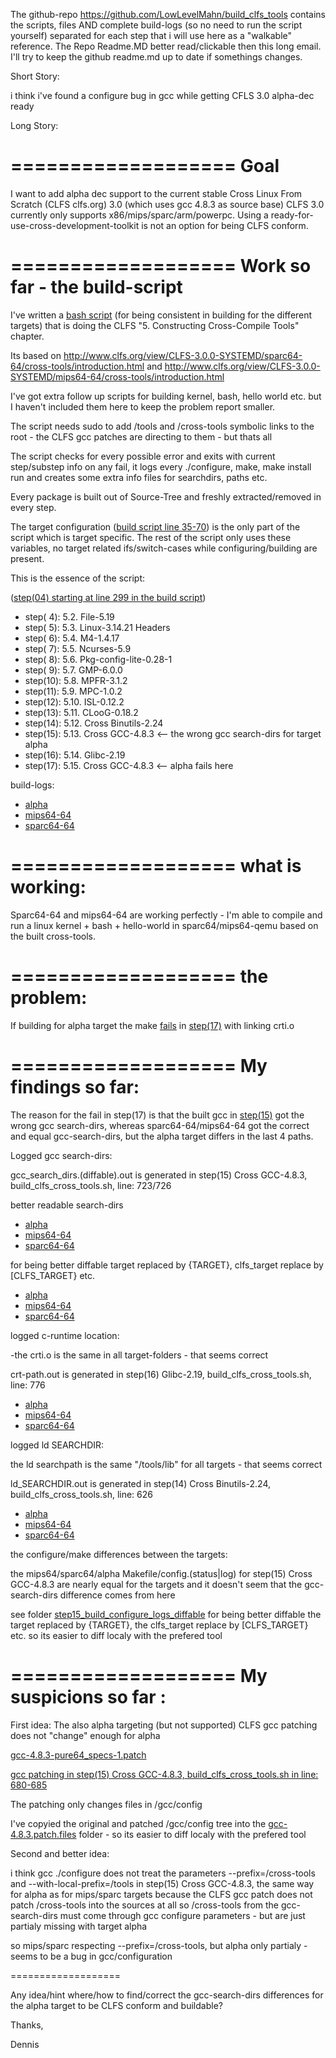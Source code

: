 The github-repo https://github.com/LowLevelMahn/build_clfs_tools contains the scripts, files AND complete build-logs (so no need to run the script yourself) 
separated for each step that i will use here as a "walkable" reference.
The Repo Readme.MD better read/clickable then this long email. I'll try 
to keep the github readme.md up to date if somethings changes.

Short Story:

i think i've found a configure bug in gcc while getting CFLS 3.0 alpha-dec ready

Long Story:

===================
Goal
===================

I want to add alpha dec support to the current stable Cross Linux From Scratch (CLFS clfs.org) 3.0 (which uses gcc 4.8.3 as source base)
CLFS 3.0 currently only supports x86/mips/sparc/arm/powerpc.
Using a ready-for-use-cross-development-toolkit is not an option for being CLFS conform.

===================
Work so far - the build-script
===================

I've written a [bash script](build_clfs_cross_tools.sh) (for being consistent in building for the different targets) 
that is doing the CLFS "5. Constructing Cross-Compile Tools" chapter.

Its based on http://www.clfs.org/view/CLFS-3.0.0-SYSTEMD/sparc64-64/cross-tools/introduction.html and 
http://www.clfs.org/view/CLFS-3.0.0-SYSTEMD/mips64-64/cross-tools/introduction.html

I've got extra follow up scripts for building kernel, bash, hello world etc. but I haven't included them here to keep the problem report smaller.

The script needs sudo to add /tools and /cross-tools symbolic links to the root - the CLFS gcc patches are directing to them - but thats all

The script checks for every possible error and exits with current step/substep info on any fail, it logs every ./configure, make, make install run
and creates some extra info files for searchdirs, paths etc.

Every package is built out of Source-Tree and freshly extracted/removed in every step.

The target configuration ([build script line 35-70](build_clfs_cross_tools.sh#L35-L70)) is the only part of the script which is target specific.
The rest of the script only uses these variables, no target related ifs/switch-cases while configuring/building are present.

This is the essence of the script:

([step(04) starting at line 299 in the build script](build_clfs_cross_tools.sh#L299))
* step( 4): 5.2.  File-5.19 
* step( 5): 5.3.  Linux-3.14.21 Headers
* step( 6): 5.4.  M4-1.4.17
* step( 7): 5.5.  Ncurses-5.9
* step( 8): 5.6.  Pkg-config-lite-0.28-1
* step( 9): 5.7.  GMP-6.0.0
* step(10): 5.8.  MPFR-3.1.2
* step(11): 5.9.  MPC-1.0.2
* step(12): 5.10. ISL-0.12.2
* step(13): 5.11. CLooG-0.18.2
* step(14): 5.12. Cross Binutils-2.24
* step(15): 5.13. Cross GCC-4.8.3 <-- the wrong gcc search-dirs for target alpha
* step(16): 5.14. Glibc-2.19
* step(17): 5.15. Cross GCC-4.8.3 <-- alpha fails here

build-logs: 
* [alpha](clfs_cross_tools/system/alpha/build_log)
* [mips64-64](clfs_cross_tools/system/mips64-64/build_log)
* [sparc64-64](clfs_cross_tools/system/sparc64-64/build_log)

===================
what is working:
===================

Sparc64-64 and mips64-64 are working perfectly - I'm able to compile and run a linux kernel + bash + hello-world in sparc64/mips64-qemu
based on the built cross-tools.

===================
the problem:
===================

If building for alpha target the make [fails](clfs_cross_tools/system/alpha/build_log/step_17_gcc-4.8.3/make.out#L3776) in [step(17)](build_clfs_cross_tools.sh#L784-L850) with linking crti.o

===================
My findings so far:
===================

The reason for the fail in step(17) is that the built gcc in [step(15)](build_clfs_cross_tools.sh#L671-L733) got the wrong gcc search-dirs, whereas
sparc64-64/mips64-64 got the correct and equal gcc-search-dirs, but the alpha target differs in the last 4 paths.

Logged gcc search-dirs:

gcc_search_dirs.(diffable).out is generated in step(15) Cross GCC-4.8.3, build_clfs_cross_tools.sh, line: 723/726

better readable search-dirs
* [alpha](clfs_cross_tools/system/alpha/build_log/step_15_gcc-4.8.3/gcc_search_dirs.out)
* [mips64-64](clfs_cross_tools/system/mips64-64/build_log/step_15_gcc-4.8.3/gcc_search_dirs.out)
* [sparc64-64](clfs_cross_tools/system/sparc64-64/build_log/step_15_gcc-4.8.3/gcc_search_dirs.out)

for being better diffable target replaced by {TARGET}, clfs_target replace by [CLFS_TARGET} etc.
* [alpha](clfs_cross_tools/system/alpha/build_log/step_15_gcc-4.8.3/gcc_search_dirs.diffable.out)
* [mips64-64](clfs_cross_tools/system/mips64-64/build_log/step_15_gcc-4.8.3/gcc_search_dirs.diffable.out)
* [sparc64-64](clfs_cross_tools/system/sparc64-64/build_log/step_15_gcc-4.8.3/gcc_search_dirs.diffable.out)

logged c-runtime location:

-the crti.o is the same in all target-folders - that seems correct

crt-path.out is generated in step(16) Glibc-2.19, build_clfs_cross_tools.sh, line: 776
* [alpha](clfs_cross_tools/system/alpha/build_log/step_16_glibc-2.19/crt-path.out)
* [mips64-64](clfs_cross_tools/system/mips64-64/build_log/step_16_glibc-2.19/crt-path.out)
* [sparc64-64](clfs_cross_tools/system/sparc64-64/build_log/step_16_glibc-2.19/crt-path.out)

logged ld SEARCHDIR:

the ld searchpath is the same "/tools/lib" for all targets - that seems correct

ld_SEARCHDIR.out is generated in step(14) Cross Binutils-2.24, build_clfs_cross_tools.sh, line: 626
* [alpha](clfs_cross_tools/system/alpha/build_log/step_14_binutils-2.24/ld_SEARCHDIR.out)
* [mips64-64](clfs_cross_tools/system/mips64-64/build_log/step_14_binutils-2.24/ld_SEARCHDIR.out)
* [sparc64-64](clfs_cross_tools/system/sparc64-64/build_log/step_14_binutils-2.24/ld_SEARCHDIR.out)

the configure/make differences between the targets:

the mips64/sparc64/alpha Makefile/config.(status|log) for step(15) Cross GCC-4.8.3 are nearly equal for the targets
and it doesn't seem that the gcc-search-dirs difference comes from here

see folder [step15_build_configure_logs_diffable](/step15_build_configure_logs_diffable)
for being better diffable the target replaced by {TARGET}, the clfs_target replace by [CLFS_TARGET} etc. so its easier to diff localy with the prefered tool

===================
My suspicions so far : 
===================

First idea: The also alpha targeting (but not supported) CLFS gcc patching does not "change" enough for alpha

[gcc-4.8.3-pure64_specs-1.patch](clfs_cross_tools/files/gcc-4.8.3-pure64_specs-1.patch)

[gcc patching in step(15) Cross GCC-4.8.3, build_clfs_cross_tools.sh in line: 680-685](build_clfs_cross_tools.sh#L680-L685)

The patching only changes files in /gcc/config

I've copyied the original and patched /gcc/config tree into the [gcc-4.8.3.patch.files](gcc-4.8.3.patch.files) folder - so its easier to diff localy with the prefered tool

Second and better idea: 

i think gcc ./configure does not treat the parameters --prefix=/cross-tools and --with-local-prefix=/tools in step(15) Cross GCC-4.8.3, the same way for alpha as for mips/sparc targets
because the CLFS gcc patch does not patch /cross-tools into the sources at all so /cross-tools from the gcc-search-dirs must come through gcc configure parameters - but are just partialy missing with target alpha

so mips/sparc respecting --prefix=/cross-tools, but alpha only partialy - seems to be a bug in gcc/configuration

===================

Any idea/hint where/how to find/correct the gcc-search-dirs differences for the alpha target to be CLFS conform and buildable?

Thanks,

Dennis

